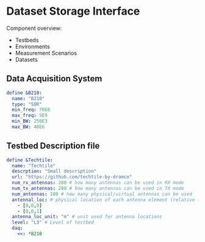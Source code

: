 # Dataset Storage Interface

Component overview:
- Testbeds
- Environments
- Measurement Scenarios
- Datasets

## Data Acquisition System

```yaml
define &B210:
  name: "B210"
  type: "SDR"
  min_freq: 70E6
  max_freq: 5E9
  min_BW: 250E3
  max_BW: 40E6
```

## Testbed Description file

```yaml
define &Techtile:
  name: "Techtile"
  descrption: "Small description"
  url: "https://github.com/techtile-by-dramco"
  num_rx_antennas: 280 # how many antennas can be used in RX mode
  num_tx_antennas: 280 # how many antennas can be used in TX mode
  num_antennas: 280 # how many physical/virtual antennas can be used
  antennal_loc: # physical location of each antenna element (relative to the first antenna element) [x,y,z]
    - [0,0,0]
    - [0,0,1]
  antenna_loc_unit: "m" # unit used for antenna locations
  level: "L3" # Level of testbed
  daq:
    <<: *B210
```
